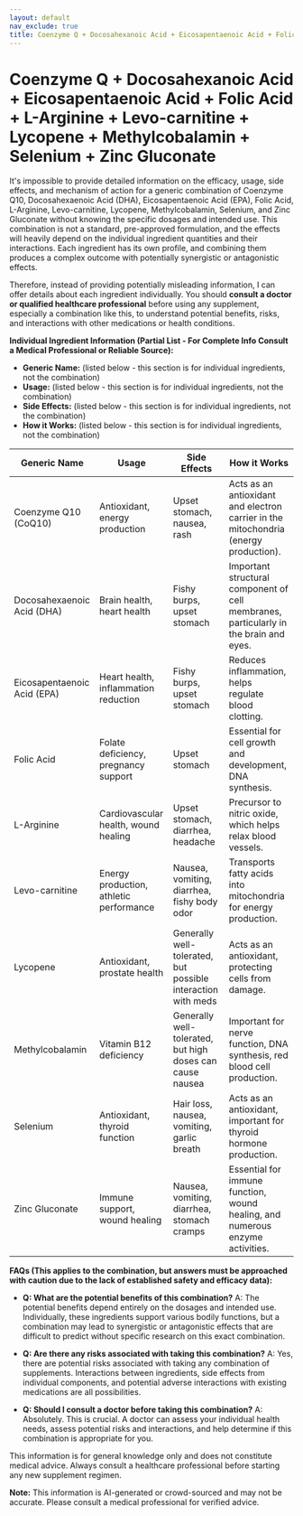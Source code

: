 ```yaml
---
layout: default
nav_exclude: true
title: Coenzyme Q + Docosahexanoic Acid + Eicosapentaenoic Acid + Folic Acid + L-Arginine + Levo-carnitine + Lycopene + Methylcobalamin + Selenium + Zinc Gluconate
---
```


# Coenzyme Q + Docosahexanoic Acid + Eicosapentaenoic Acid + Folic Acid + L-Arginine + Levo-carnitine + Lycopene + Methylcobalamin + Selenium + Zinc Gluconate

It's impossible to provide detailed information on the efficacy, usage, side effects, and mechanism of action for a generic combination of Coenzyme Q10, Docosahexaenoic Acid (DHA), Eicosapentaenoic Acid (EPA), Folic Acid, L-Arginine, Levo-carnitine, Lycopene, Methylcobalamin, Selenium, and Zinc Gluconate without knowing the specific dosages and intended use.  This combination is not a standard, pre-approved formulation, and the effects will heavily depend on the individual ingredient quantities and their interactions.  Each ingredient has its own profile, and combining them produces a complex outcome with potentially synergistic or antagonistic effects.

Therefore, instead of providing potentially misleading information, I can offer details about each ingredient individually.  You should **consult a doctor or qualified healthcare professional** before using any supplement, especially a combination like this, to understand potential benefits, risks, and interactions with other medications or health conditions.

**Individual Ingredient Information (Partial List - For Complete Info Consult a Medical Professional or Reliable Source):**

* **Generic Name:**  (listed below - this section is for individual ingredients, not the combination)
* **Usage:** (listed below - this section is for individual ingredients, not the combination)
* **Side Effects:** (listed below - this section is for individual ingredients, not the combination)
* **How it Works:** (listed below - this section is for individual ingredients, not the combination)


| Generic Name       | Usage                               | Side Effects                                               | How it Works                                                                        |
|--------------------|---------------------------------------|-----------------------------------------------------------|------------------------------------------------------------------------------------|
| Coenzyme Q10 (CoQ10) | Antioxidant, energy production       | Upset stomach, nausea, rash                              | Acts as an antioxidant and electron carrier in the mitochondria (energy production). |
| Docosahexaenoic Acid (DHA) | Brain health, heart health        |  Fishy burps, upset stomach                              | Important structural component of cell membranes, particularly in the brain and eyes. |
| Eicosapentaenoic Acid (EPA) | Heart health, inflammation reduction | Fishy burps, upset stomach                              |  Reduces inflammation, helps regulate blood clotting.                             |
| Folic Acid           |  Folate deficiency, pregnancy support | Upset stomach                                            | Essential for cell growth and development, DNA synthesis.                             |
| L-Arginine           | Cardiovascular health, wound healing | Upset stomach, diarrhea, headache                          | Precursor to nitric oxide, which helps relax blood vessels.                         |
| Levo-carnitine      | Energy production, athletic performance | Nausea, vomiting, diarrhea, fishy body odor                 | Transports fatty acids into mitochondria for energy production.                     |
| Lycopene            | Antioxidant, prostate health        | Generally well-tolerated, but possible interaction with meds | Acts as an antioxidant, protecting cells from damage.                             |
| Methylcobalamin    | Vitamin B12 deficiency             |  Generally well-tolerated, but high doses can cause nausea | Important for nerve function, DNA synthesis, red blood cell production.              |
| Selenium            | Antioxidant, thyroid function       | Hair loss, nausea, vomiting, garlic breath              | Acts as an antioxidant, important for thyroid hormone production.                     |
| Zinc Gluconate      | Immune support, wound healing        | Nausea, vomiting, diarrhea, stomach cramps                 | Essential for immune function, wound healing, and numerous enzyme activities.       |


**FAQs (This applies to the combination, but answers must be approached with caution due to the lack of established safety and efficacy data):**

* **Q: What are the potential benefits of this combination?** A:  The potential benefits depend entirely on the dosages and intended use.  Individually, these ingredients support various bodily functions, but a combination may lead to synergistic or antagonistic effects that are difficult to predict without specific research on this exact combination.

* **Q: Are there any risks associated with taking this combination?** A:  Yes, there are potential risks associated with taking any combination of supplements.  Interactions between ingredients, side effects from individual components, and potential adverse interactions with existing medications are all possibilities.

* **Q: Should I consult a doctor before taking this combination?** A:  Absolutely.  This is crucial.  A doctor can assess your individual health needs, assess potential risks and interactions, and help determine if this combination is appropriate for you.


This information is for general knowledge only and does not constitute medical advice.  Always consult a healthcare professional before starting any new supplement regimen.


**Note:** This information is AI-generated or crowd-sourced and may not be accurate. Please consult a medical professional for verified advice.